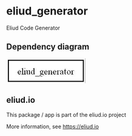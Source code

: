 # eliud_generator

Eliud Code Generator

## Dependency diagram

![Dependency diagram](https://github.com/eliudio/eliud_generator/raw/main/depends.jpg)

## eliud.io

This package / app is part of the eliud.io project

More information, see https://eliud.io

